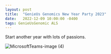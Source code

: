 ```yaml
---
layout: post
title:  "GenieUs Genomics New Year Party 2023"
date:   2022-12-09 10:00:00 -0400
tags: GenieUsGenomic ALS
---
```


Start another year with lots of passions.

![MicrosoftTeams-image (4)](https://user-images.githubusercontent.com/32715064/173713208-e0893baf-ee0f-464a-8e05-a3de99eb6240.png)
